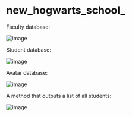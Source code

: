 # new_hogwarts_school_

Faculty database:

![image](https://user-images.githubusercontent.com/105461731/207812666-40f915c9-e579-45f7-8e09-a66d68ca5982.png)

Student database:

![image](https://user-images.githubusercontent.com/105461731/207812704-dcdc7d12-18b3-4eca-859f-4f4d8e4b75cc.png)

Avatar database:

![image](https://user-images.githubusercontent.com/105461731/207812740-d15136f3-4281-4582-9ee7-d24bd0897df6.png)

A method that outputs a list of all students:

![image](https://user-images.githubusercontent.com/105461731/207817616-ea2f3448-3ec5-4234-934f-12b23d05844f.png)

